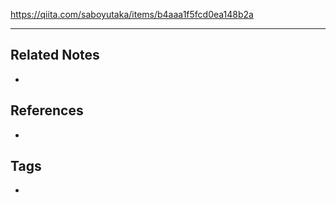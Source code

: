 https://qiita.com/saboyutaka/items/b4aaa1f5fcd0ea148b2a

----
## Related Notes
- 

## References
- 

## Tags
- 
